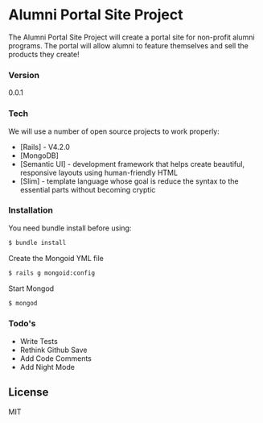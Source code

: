 # Alumni Portal Site Project

The Alumni Portal Site Project will create a portal site for non-profit alumni programs. The portal will allow alumni to feature themselves and sell the products they create!

### Version
0.0.1

### Tech

We will use a number of open source projects to work properly:

* [Rails] - V4.2.0
* [MongoDB]
* [Semantic UI] - development framework that helps create beautiful, responsive layouts using human-friendly HTML
* [Slim] - template language whose goal is reduce the syntax to the essential parts without becoming cryptic

### Installation

You need bundle install before using:

```sh
$ bundle install
```

Create the Mongoid YML file
```sh
$ rails g mongoid:config
```

Start Mongod
```sh
$ mongod
```

### Todo's

 - Write Tests
 - Rethink Github Save
 - Add Code Comments
 - Add Night Mode

License
----

MIT
